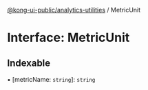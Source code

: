 [@kong-ui-public/analytics-utilities](../analytics-utils.md) / MetricUnit

# Interface: MetricUnit

## Indexable

▪ [metricName: `string`]: `string`

